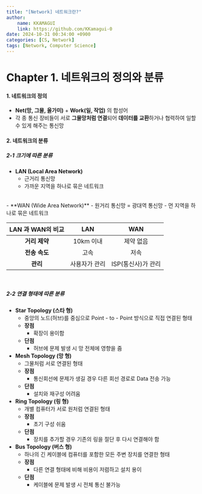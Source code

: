 ```yaml
---
title: "[Network] 네트워크란?"
author:
    name: KKAMAGUI
    link: https://github.com/KKamagui-0
date: 2024-10-31 00:34:00 +0900
categories: [CS, Network]
tags: [Network, Computer Science]
---
```


# Chapter 1. 네트워크의 정의와 분류
#### 1. 네트워크의 정의
- **Net(망, 그물, 올가미)** + **Work(일, 작업)** 의 합성어
- 각 종 통신 장비들이 서로 **그물망처럼 연결**되어 **데이터를 교환**하거나 협력하여 일할 수 있게 해주는 통신망  
  
#### 2. 네트워크의 분류
##### 2-1 크기에 따른 분류
- **LAN (Local Area Network)**
  - 근거리 통신망
  - 가까운 지역을 하나로 묶은 네트워크  
<br>  
- **WAN (Wide Area Network)**
  - 원거리 통신망 = 광대역 통신망
  - 먼 지역을 하나로 묶은 네트워크

|**LAN 과 WAN의 비교**|LAN|WAN|
|:---:|:---:|:---:|
|**거리 제약**|10km 이내|제약 없음|
|**전송 속도**|고속|저속|
|**관리**|사용자가 관리|ISP(통신사)가 관리|

<br>

##### 2-2 연결 형태에 따른 분류
* **Star Topology (스타 형)**
  * 중앙의 노드(허브)를 중심으로 Point - to - Point 방식으로 직접 연결된 형태
  * **장점**
    * 확장이 용이함
  * **단점**
    * 허브에 문제 발생 시 망 전체에 영향을 줌
* **Mesh Topology (망 형)**
  * 그물처럼 서로 연결된 형태
  * **장점**
    * 통신회선에 문제가 생길 경우 다른 회선 경로로 Data 전송 가능
  * **단점**
    * 설치와 재구성 어려움
* **Ring Topology (링 형)**
  * 개별 컴퓨터가 서로 원처럼 연결된 형태
  * **장점**
    * 초기 구성 쉬움
  * **단점**
    * 장치를 추가할 경우 기존의 링을 절단 후 다시 연결해야 함
* **Bus Topology (버스 형)**
  * 하나의 긴 케이블에 컴퓨터를 포함한 모든 주변 장치를 연결한 형태
  * **장점**
    * 다른 연결 형태에 비해 비용이 저렴하고 설치 용이
  * **단점**
    * 케이블에 문제 발생 시 전체 통신 불가능
